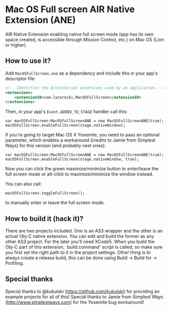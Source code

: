 Mac OS Full screen AIR Native Extension (ANE)
==================

AIR Native Extension enabling native full screen mode (app has its own space created, is accessible through Mission Control, etc.) on Mac OS (Lion or higher).

How to use it?
--------------

Add `MacOSFullScreen.ane` as a dependency and include this in your app's descriptor file:

```xml
<!-- Identifies the ActionScript extensions used by an application. -->
<extensions>
    <extensionID>com.lazarecki.MacOSFullScreen</extensionID>
</extensions>
```

Then, in your app's ```Event.ADDED_TO_STAGE``` handler call this:

```as3
var macOSFullScreen:MacOSFullScreenANE = new MacOSFullScreenANE(true);
macOSFullScreen.enableFullScreen(stage.nativeWindow);
```

If you're going to target Mac OS X Yosemite, you need to pass an optional parameter, which enables a workaround (credits to Jamie from Simplest Ways) for this version (and probably next ones):

```as3
var macOSFullScreen:MacOSFullScreenANE = new MacOSFullScreenANE(true);
macOSFullScreen.enableFullScreen(stage.nativeWindow, true);
```

Now you can click the green maximize/minimize button to enter/leave the full screen mode or alt-click to maximize/minimize the window instead. 

You can also call:

```as3
macOSFullScreen.toggleFullScreen();
```

to manually enter or leave the full screen mode.

How to build it (hack it)?
--------------------------

There are two projects included. One is an AS3 wrapper and the other is an actual Obj-C native extension. You can edit and build the former as any other AS3 project. For the later you'll need XCode5. When you build the Obj-C part of this extension, `build.command' script is called, so make sure you first set the right path to it in the project settings. Other thing is to always create a release build, this can be done using Build -> Build for -> Profiling.

Special thanks
--------------

Special thanks to @kukulski (https://github.com/kukulski) for providing an example projects for all of this!
Special thanks to Jamie from Simplest Ways (http://www.simplestways.com) for the Yosemite bug workaround!
